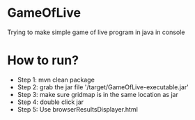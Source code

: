 # GameOfLive
Trying to make simple game of live program in java in console



# How to run?
- Step 1: mvn clean package
- Step 2: grab the jar file '/target/GameOfLive-executable.jar'
- Step 3: make sure gridmap is in the same location as jar
- Step 4: double click jar
- Step 5: Use browserResultsDisplayer.html